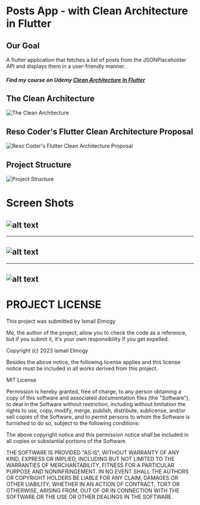 # Posts App - with Clean Architecture in  Flutter

## Our Goal
A flutter application that fetches a list of posts from the JSONPlaceholder API and displays them in a user-friendly manner.

#### _Find my course on Udemy [Clean Architecture In Flutter](https://www.udemy.com/course/clean-architecture-in-flutter-arabic/)_

## The Clean Architecture

![The Clean Architecture](https://blog.cleancoder.com/uncle-bob/images/2012-08-13-the-clean-architecture/CleanArchitecture.jpg)

## Reso Coder's Flutter Clean Architecture Proposal

![Reso Coder's Flutter Clean Architecture Proposal](https://i0.wp.com/resocoder.com/wp-content/uploads/2019/08/Clean-Architecture-Flutter-Diagram.png?w=556&ssl=1)

## Project Structure

![Project Structure](https://github.com/ismailelmogy/quotes/blob/main/layout/project%20structure.png)


# Screen Shots

![alt text](https://github.com/ismailelmogy/posts/blob/main/assets/images/post.png "Home Screen")
--------------------------------------------------------------------------------------------------------------------------------
--------------------------------------------------------------------------------------------------------------------------------
![alt text](https://github.com/ismailelmogy/posts/blob/main/assets/images/post_details.png "Post Details")
--------------------------------------------------------------------------------------------------------------------------------
--------------------------------------------------------------------------------------------------------------------------------
![alt text](https://github.com/ismailelmogy/posts/blob/main/assets/images/search.png "Search")
---------------------------------------------------------------------


# PROJECT LICENSE

This project was submitted by Ismail Elmogy


Me, the author of the project, allow you to check the code as a reference, but if you submit it, it's your own responsibility if you get expelled.

Copyright (c) 2023 Ismail Elmogy

Besides the above notice, the following license applies and this license notice
must be included in all works derived from this project.

MIT License

Permission is hereby granted, free of charge, to any person obtaining a copy
of this software and associated documentation files (the "Software"), to deal
in the Software without restriction, including without limitation the rights
to use, copy, modify, merge, publish, distribute, sublicense, and/or sell
copies of the Software, and to permit persons to whom the Software is
furnished to do so, subject to the following conditions:

The above copyright notice and this permission notice shall be included in all
copies or substantial portions of the Software.

THE SOFTWARE IS PROVIDED "AS IS", WITHOUT WARRANTY OF ANY KIND, EXPRESS OR
IMPLIED, INCLUDING BUT NOT LIMITED TO THE WARRANTIES OF MERCHANTABILITY,
FITNESS FOR A PARTICULAR PURPOSE AND NONINFRINGEMENT. IN NO EVENT SHALL THE
AUTHORS OR COPYRIGHT HOLDERS BE LIABLE FOR ANY CLAIM, DAMAGES OR OTHER
LIABILITY, WHETHER IN AN ACTION OF CONTRACT, TORT OR OTHERWISE, ARISING FROM,
OUT OF OR IN CONNECTION WITH THE SOFTWARE OR THE USE OR OTHER DEALINGS IN THE
SOFTWARE.
